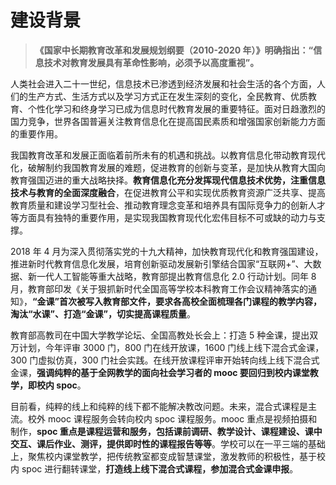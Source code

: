 # 建设背景

> **《国家中长期教育改革和发展规划纲要（2010-2020 年）》明确指出：“信息技术对教育发展具有革命性影响，必须予以高度重视”。**

人类社会进入二十一世纪，信息技术已渗透到经济发展和社会生活的各个方面，人们的生产方式、生活方式以及学习方式正在发生深刻的变化，全民教育、优质教育、个性化学习和终身学习已成为信息时代教育发展的重要特征。面对日趋激烈的国力竞争，世界各国普遍关注教育信息化在提高国民素质和增强国家创新能力方面的重要作用。

我国教育改革和发展正面临着前所未有的机遇和挑战。以教育信息化带动教育现代化，破解制约我国教育发展的难题，促进教育的创新与变革，是加快从教育大国向教育强国迈进的重大战略抉择。**教育信息化充分发挥现代信息技术优势，注重信息技术与教育的全面深度融合**，在促进教育公平和实现优质教育资源广泛共享、提高教育质量和建设学习型社会、推动教育理念变革和培养具有国际竞争力的创新人才等方面具有独特的重要作用，是实现我国教育现代化宏伟目标不可或缺的动力与支撑。

2018 年 4 月为深入贯彻落实党的十九大精神，加快教育现代化和教育强国建设，推进新时代教育信息化发展，培育创新驱动发展新引擎结合国家“互联网+”、大数据、新一代人工智能等重大战略，教育部提出教育信息化 2.0 行动计划。同年 8 月，教育部印发《关于狠抓新时代全国高等学校本科教育工作会议精神落实的通知》，**“金课”首次被写入教育部文件，要求各高校全面梳理各门课程的教学内容，淘汰“水课”、打造“金课”，切实提高课程质量**。

教育部高教司在中国大学教学论坛、全国高教处长会上：打造 5 种金课，提出双万计划，今年评审 3000 门，800 门在线开放课，1600 门线上线下混合式金课，300 门虚拟仿真，300 门社会实践。在线开放课程评审开始转向线上线下混合式金课，**强调纯粹的基于全网教学的面向社会学习者的 mooc 要回归到校内课堂教学，即校内 spoc**。

目前看，纯粹的线上和纯粹的线下都不能解决教改问题。未来，混合式课程是主流。校外 mooc 课程服务会转向校内 spoc 课程服务。mooc 重点是视频拍摄和制作，**spoc 重点是课程运营和服务，包括课前调研、教学设计、课程建设、课中交互、课后作业、测评，提供即时性的课程报告等等**。学校可以在一平三端的基础上，聚焦校内课堂教学，把传统教室都变成智慧课堂，激发教师的积极性，基于校内 spoc 进行翻转课堂，**打造线上线下混合式课程，参加混合式金课申报**。
